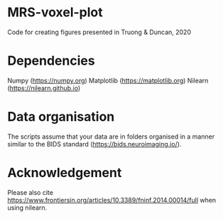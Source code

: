 # MRS-voxel-plot
Code for creating figures presented in Truong &amp; Duncan, 2020

# Dependencies
Numpy (https://numpy.org)
Matplotlib (https://matplotlib.org)
Nilearn (https://nilearn.github.io)

# Data organisation
The scripts assume that your data are in folders organised in a manner similar to the BIDS standard (https://bids.neuroimaging.io/). 

# Acknowledgement

Please also cite https://www.frontiersin.org/articles/10.3389/fninf.2014.00014/full when using nilearn. 
